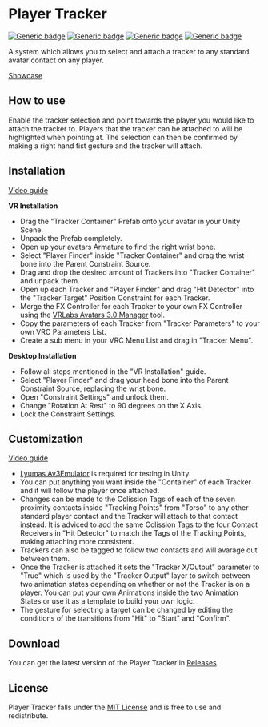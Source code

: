 # Player Tracker
[![Generic badge](https://img.shields.io/badge/Version-1.0-orange.svg)](https://github.com/hfcRed/Player-Tracker/releases/latest)
[![Generic badge](https://img.shields.io/badge/Unity-2019.4.31f1-informational.svg)](https://unity3d.com/unity/whats-new/2019.4.31)
[![Generic badge](https://img.shields.io/badge/SDK-AvatarSDK3-informational.svg)](https://vrchat.com/home/download)
[![Generic badge](https://img.shields.io/badge/License-MIT-informational.svg)](https://github.com/hfcRed/Player-Tracker/blob/main/LICENSE)

A system which allows you to select and attach a tracker to any standard avatar contact on any player.

[Showcase](https://twitter.com/VRCRedd/status/1519102776764035072)

## How to use

Enable the tracker selection and point towards the player you would like to attach the tracker to. Players that the tracker can be attached to will be highlighted when pointing at. The selection can then be confirmed by making a right hand fist gesture and the tracker will attach.

## Installation

[Video guide](https://youtu.be/VxRd_xnk8cw)

**VR Installation**

* Drag the "Tracker Container" Prefab onto your avatar in your Unity Scene.
* Unpack the Prefab completely.
* Open up your avatars Armature to find the right wrist bone.
* Select "Player Finder" inside "Tracker Container" and drag the wrist bone into the Parent Constraint Source.
* Drag and drop the desired amount of Trackers into "Tracker Container" and unpack them.
* Open up each Tracker and "Player Finder" and drag "Hit Detector" into the "Tracker Target" Position Constraint for each Tracker.
* Merge the FX Controller for each Tracker to your own FX Controller using the [VRLabs Avatars 3.0 Manager](https://github.com/VRLabs/Avatars-3.0-Manager) tool.
* Copy the parameters of each Tracker from "Tracker Parameters" to your own VRC Parameters List.
* Create a sub menu in your VRC Menu List and drag in "Tracker Menu".

**Desktop Installation**

* Follow all steps mentioned in the "VR Installation" guide.
* Select "Player Finder" and drag your head bone into the Parent Constraint Source, replacing the wrist bone.
* Open "Constraint Settings" and unlock them.
* Change "Rotation At Rest" to 90 degrees on the X Axis.
* Lock the Constraint Settings.

## Customization

[Video guide](https://youtu.be/fnzjePar9lw)

* [Lyumas Av3Emulator](https://github.com/lyuma/Av3Emulator) is required for testing in Unity.
* You can put anything you want inside the "Container" of each Tracker and it will follow the player once attached.
* Changes can be made to the Colission Tags of each of the seven proximity contacts inside "Tracking Points" from "Torso" to any other standard player contact and the Tracker will attach to that contact instead. It is adviced to add the same Colission Tags to the four Contact Receivers in "Hit Detector" to match the Tags of the Tracking Points, making attaching more consistent.
* Trackers can also be tagged to follow two contacts and will avarage out between them.
* Once the Tracker is attached it sets the "Tracker X/Output" parameter to "True" which is used by the "Tracker Output" layer to switch between two animation states depending on whether or not the Tracker is on a player. You can put your own Animations inside the two Animation States or use it as a template to build your own logic.
* The gesture for selecting a target can be changed by editing the conditions of the transitions from "Hit" to "Start" and "Confirm".

## Download

You can get the latest version of the Player Tracker in [Releases](https://github.com/hfcRed/Player-Tracker/releases/latest).

## License

Player Tracker falls under the [MIT License](https://github.com/hfcRed/Player-Tracker/blob/main/LICENSE) and is free to use and redistribute.
